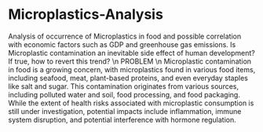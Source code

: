 # Microplastics-Analysis
Analysis of occurrence of Microplastics in food and possible correlation with economic factors such as GDP and greenhouse gas emissions. Is Microplastic contamination an inevitable side effect of human development? If true, how to revert this trend? \n
PROBLEM \n
Microplastic contamination in food is a growing concern, with microplastics found in various food items, including seafood, meat, plant-based proteins, and even everyday staples like salt and sugar. This contamination originates from various sources, including polluted water and soil, food processing, and food packaging. While the extent of health risks associated with microplastic consumption is still under investigation, potential impacts include inflammation, immune system disruption, and potential interference with hormone regulation. 
